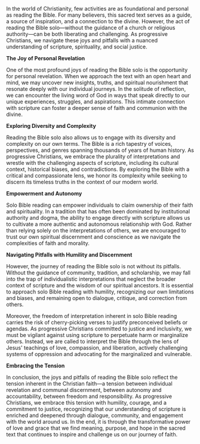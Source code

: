 In the world of Christianity, few activities are as foundational and personal as reading the Bible. For many believers, this sacred text serves as a guide, a source of inspiration, and a connection to the divine. However, the act of reading the Bible solo—without the guidance of a church or religious authority—can be both liberating and challenging. As progressive Christians, we navigate these joys and pitfalls with a nuanced understanding of scripture, spirituality, and social justice.

**The Joy of Personal Revelation**

One of the most profound joys of reading the Bible solo is the opportunity for personal revelation. When we approach the text with an open heart and mind, we may uncover new insights, truths, and spiritual nourishment that resonate deeply with our individual journeys. In the solitude of reflection, we can encounter the living word of God in ways that speak directly to our unique experiences, struggles, and aspirations. This intimate connection with scripture can foster a deeper sense of faith and communion with the divine.

**Exploring Diversity and Complexity**

Reading the Bible solo also allows us to engage with its diversity and complexity on our own terms. The Bible is a rich tapestry of voices, perspectives, and genres spanning thousands of years of human history. As progressive Christians, we embrace the plurality of interpretations and wrestle with the challenging aspects of scripture, including its cultural context, historical biases, and contradictions. By exploring the Bible with a critical and compassionate lens, we honor its complexity while seeking to discern its timeless truths in the context of our modern world.

**Empowerment and Autonomy**

Solo Bible reading can empower individuals to claim ownership of their faith and spirituality. In a tradition that has often been dominated by institutional authority and dogma, the ability to engage directly with scripture allows us to cultivate a more authentic and autonomous relationship with God. Rather than relying solely on the interpretations of others, we are encouraged to trust our own spiritual discernment and conscience as we navigate the complexities of faith and morality.

**Navigating Pitfalls with Humility and Discernment**

However, the journey of reading the Bible solo is not without its pitfalls. Without the guidance of community, tradition, and scholarship, we may fall into the trap of individualistic interpretations that neglect the broader context of scripture and the wisdom of our spiritual ancestors. It is essential to approach solo Bible reading with humility, recognizing our own limitations and biases, and remaining open to dialogue, critique, and correction from others.

Moreover, the freedom of interpretation inherent in solo Bible reading carries the risk of cherry-picking verses to justify preconceived beliefs or agendas. As progressive Christians committed to justice and inclusivity, we must be vigilant against using scripture to perpetuate harm or marginalize others. Instead, we are called to interpret the Bible through the lens of Jesus' teachings of love, compassion, and liberation, actively challenging systems of oppression and advocating for the marginalized and vulnerable.

**Embracing the Tension**

In conclusion, the joys and pitfalls of reading the Bible solo reflect the tension inherent in the Christian faith—a tension between individual revelation and communal discernment, between autonomy and accountability, between freedom and responsibility. As progressive Christians, we embrace this tension with humility, courage, and a commitment to justice, recognizing that our understanding of scripture is enriched and deepened through dialogue, community, and engagement with the world around us. In the end, it is through the transformative power of love and grace that we find meaning, purpose, and hope in the sacred text that continues to inspire and challenge us on our journey of faith.
